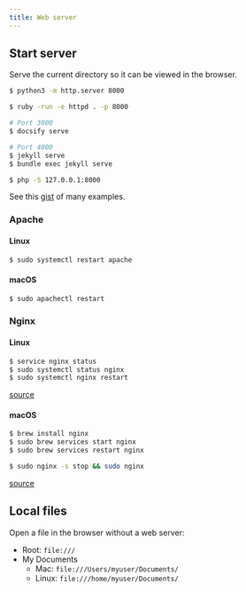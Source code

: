 ```yaml
---
title: Web server
---
```


## Start server

Serve the current directory so it can be viewed in the browser.

```sh
$ python3 -m http.server 8000

$ ruby -run -e httpd . -p 8000

# Port 3000
$ docsify serve

# Port 4000
$ jekyll serve
$ bundle exec jekyll serve

$ php -S 127.0.0.1:8000
```

See this [gist](https://gist.github.com/willurd/5720255) of many examples.


### Apache

#### Linux

```sh
$ sudo systemctl restart apache
```

#### macOS

```sh
$ sudo apachectl restart
```

### Nginx

#### Linux

```sh
$ service nginx status
$ sudo systemctl status nginx
$ sudo systemctl nginx restart
```

[source](https://www.cyberciti.biz/faq/nginx-linux-restart/)


#### macOS

```sh
$ brew install nginx
$ sudo brew services start nginx
$ sudo brew services restart nginx

$ sudo nginx -s stop && sudo nginx
```

[source](https://www.sylvaindurand.org/setting-up-a-nginx-web-server-on-macos/)


## Local files

Open a file in the browser without a web server:

- Root: `file:///`
- My Documents
    - Mac: `file:///Users/myuser/Documents/`
    - Linux: `file:///home/myuser/Documents/`
